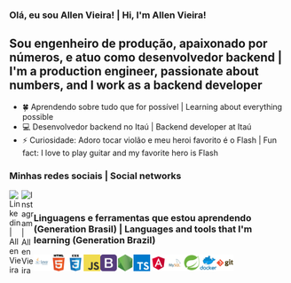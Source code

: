 ### Olá, eu sou Allen Vieira! | Hi, I'm Allen Vieira!

## Sou engenheiro de produção, apaixonado por números, e atuo como desenvolvedor backend | I'm a production engineer, passionate about numbers, and I work as a backend developer
- 🍀 Aprendendo sobre tudo que for possível | Learning about everything possible
- 💻 Desenvolvedor backend no Itaú | Backend developer at Itaú
- ⚡ Curiosidade: Adoro tocar violão e meu heroi favorito é o Flash | Fun fact: I love to play guitar and my favorite hero is Flash

### Minhas redes sociais | Social networks

[<img align = "left" alt = "Linkedin | Allen Vieira" width = "22px" src = "https://cdn.jsdelivr.net/npm/simple-icons@3.13.0/icons/linkedin.svg" />][linkedin]
[<img align = "left" alt = "Instagram | Allen Vieira" width = "22px" src = "https://cdn.jsdelivr.net/npm/simple-icons@3.13.0/icons/instagram.svg" />][linkedin]

<br />
 
### Linguagens e ferramentas que estou aprendendo (Generation Brasil) | Languages and tools that I'm learning (Generation Brazil)

[<img align = "left" alt = "Java | Allen Vieira" width = "30px" src = "https://raw.githubusercontent.com/github/explore/80688e429a7d4ef2fca1e82350fe8e3517d3494d/topics/java/java.png" />][linkedin]
[<img align = "left" alt = "HTML | Allen Vieira" width = "30px" src = "https://raw.githubusercontent.com/github/explore/80688e429a7d4ef2fca1e82350fe8e3517d3494d/topics/html/html.png" />][linkedin]
[<img align = "left" alt = "CSS | Allen Vieira" width = "30px" src = "https://raw.githubusercontent.com/github/explore/80688e429a7d4ef2fca1e82350fe8e3517d3494d/topics/css/css.png" />][linkedin]
[<img align = "left" alt = "Javascript | Allen Vieira" width = "30px" src = "https://raw.githubusercontent.com/github/explore/80688e429a7d4ef2fca1e82350fe8e3517d3494d/topics/javascript/javascript.png" />][linkedin]
[<img align = "left" alt = "Bootstrap | Allen Vieira" width = "30px" src = "https://raw.githubusercontent.com/github/explore/80688e429a7d4ef2fca1e82350fe8e3517d3494d/topics/bootstrap/bootstrap.png" />][linkedin]
[<img align = "left" alt = "Node.js | Allen Vieira" width = "30px" src = "https://raw.githubusercontent.com/github/explore/80688e429a7d4ef2fca1e82350fe8e3517d3494d/topics/nodejs/nodejs.png" />][linkedin]
[<img align = "left" alt = "Typescript | Allen Vieira" width = "30px" src = "https://raw.githubusercontent.com/github/explore/80688e429a7d4ef2fca1e82350fe8e3517d3494d/topics/typescript/typescript.png" />][linkedin]
[<img align = "left" alt = "Angular | Allen Vieira" width = "30px" src = "https://raw.githubusercontent.com/github/explore/80688e429a7d4ef2fca1e82350fe8e3517d3494d/topics/angular/angular.png" />][linkedin]
[<img align = "left" alt = "MySQL | Allen Vieira" width = "30px" src = "https://raw.githubusercontent.com/github/explore/80688e429a7d4ef2fca1e82350fe8e3517d3494d/topics/mysql/mysql.png" />][linkedin]
[<img align = "left" alt = "Springboot | Allen Vieira" width = "30px" src = "https://raw.githubusercontent.com/github/explore/80688e429a7d4ef2fca1e82350fe8e3517d3494d/topics/spring-boot/spring-boot.png" />][linkedin]
[<img align = "left" alt = "Docker | Allen Vieira" width = "30px" src = "https://raw.githubusercontent.com/github/explore/80688e429a7d4ef2fca1e82350fe8e3517d3494d/topics/docker/docker.png" />][linkedin]
[<img align = "left" alt = "GIT | Allen Vieira" width = "30px" src = "https://raw.githubusercontent.com/github/explore/80688e429a7d4ef2fca1e82350fe8e3517d3494d/topics/git/git.png" />][linkedin]


[linkedin]: https://www.linkedin.com/in/allen-vieira/
[instagram]: https://www.instagram.com/allenv96/

